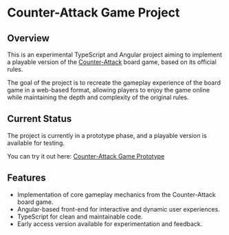 # Counter-Attack Game Project

## Overview

This is an experimental TypeScript and Angular project aiming to implement a playable version of the [Counter-Attack](https://counterattackgame.com/) board game, based on its official rules.

The goal of the project is to recreate the gameplay experience of the board game in a web-based format, allowing players to enjoy the game online while maintaining the depth and complexity of the original rules.

## Current Status

The project is currently in a prototype phase, and a playable version is available for testing.

You can try it out here: [Counter-Attack Game Prototype](https://de0oi6abjzu79.cloudfront.net/)

## Features

- Implementation of core gameplay mechanics from the Counter-Attack board game.
- Angular-based front-end for interactive and dynamic user experiences.
- TypeScript for clean and maintainable code.
- Early access version available for experimentation and feedback.
